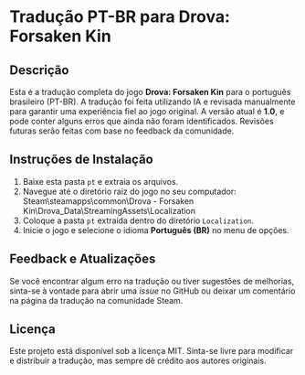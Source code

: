 # Tradução PT-BR para Drova: Forsaken Kin

## Descrição
Esta é a tradução completa do jogo **Drova: Forsaken Kin** para o português brasileiro (PT-BR). A tradução foi feita utilizando IA e revisada manualmente para garantir uma experiência fiel ao jogo original. A versão atual é **1.0**, e pode conter alguns erros que ainda não foram identificados. Revisões futuras serão feitas com base no feedback da comunidade.

## Instruções de Instalação

1. Baixe esta pasta `pt` e extraia os arquivos.
2. Navegue até o diretório raiz do jogo no seu computador: Steam\steamapps\common\Drova - Forsaken Kin\Drova_Data\StreamingAssets\Localization
3. Coloque a pasta `pt` extraída dentro do diretório `Localization`.
4. Inicie o jogo e selecione o idioma **Português (BR)** no menu de opções.

## Feedback e Atualizações
Se você encontrar algum erro na tradução ou tiver sugestões de melhorias, sinta-se à vontade para abrir uma *issue* no GitHub ou deixar um comentário na página da tradução na comunidade Steam.

## Licença
Este projeto está disponível sob a licença MIT. Sinta-se livre para modificar e distribuir a tradução, mas sempre dê crédito aos autores originais.
